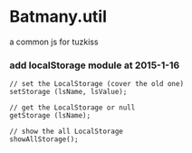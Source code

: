 # Batmany.util
a common js  for tuzkiss

### add localStorage module at 2015-1-16

	// set the LocalStorage (cover the old one) 
 	setStorage (lsName, lsValue);

 	// get the LocalStorage or null
 	getStorage (lsName);

 	// show the all LocalStorage
 	showAllStorage();